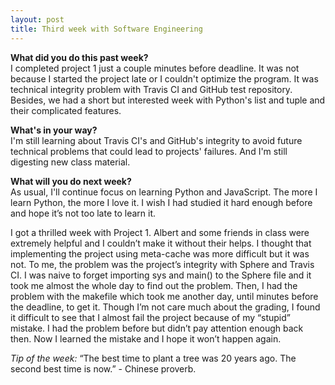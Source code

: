 ```yaml
---
layout: post
title: Third week with Software Engineering
---
```


<b>What did you do this past week?</b><br>
I completed project 1 just a couple minutes before deadline. It was not because I started the project late or I couldn't optimize the program. It was technical integrity problem with Travis CI and GitHub test repository. Besides, we had a short but interested week with Python's list and tuple and their complicated features.

<b>What's in your way?</b><br>
I'm still learning about Travis CI's and GitHub's integrity to avoid future technical problems that could lead to projects' failures. And I'm still digesting new class material.

<b>What will you do next week?</b><br>
As usual, I'll continue focus on learning Python and JavaScript. The more I learn Python, the more I love it. I wish I had studied it hard enough before and hope it’s not too late to learn it.

I got a thrilled week with Project 1. Albert and some friends in class were extremely helpful and I couldn’t make it without their helps. I thought that implementing the project using meta-cache was more difficult but it was not. To me, the problem was the project’s integrity with Sphere and Travis CI. I was naive to forget importing sys and main() to the Sphere file and it took me almost the whole day to find out the problem. Then, I had the problem with the makefile which took me another day, until minutes before the deadline, to get it. Though I’m not care much about the grading, I found it difficult to see that I almost fail the project because of my “stupid” mistake. I had the problem before but didn’t pay attention enough back then. Now I learned the mistake and I hope it won’t happen again.

<i>Tip of the week: </i>“The best time to plant a tree was 20 years ago. The second best time is now.” - Chinese proverb.
